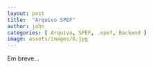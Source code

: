 ```yaml
---
layout: post
title:  "Arquivo SPEF"
author: john
categories: [ Arquivo, SPEF, .spef, Backend ]
image: assets/images/6.jpg
---
```

Em breve...